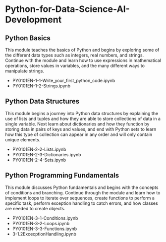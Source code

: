 # Python-for-Data-Science-AI-Development

## Python Basics
This module teaches the basics of Python and begins by exploring some of the different data types such as integers, real numbers, and strings. Continue with the module and learn how to use expressions in mathematical operations, store values in variables, and the many different ways to manipulate strings.
- PY0101EN-1-1-Write_your_first_python_code.ipynb
- PY0101EN-1-2-Strings.ipynb

## Python Data Structures
This module begins a journey into Python data structures by explaining the use of lists and tuples and how they are able to store collections of data in a single variable. Next learn about dictionaries and how they function by storing data in pairs of keys and values, and end with Python sets to learn how this type of collection can appear in any order and will only contain unique elements.
- PY0101EN-2-2-Lists.ipynb
- PY0101EN-2-3-Dictionaries.ipynb
- PY0101EN-2-4-Sets.ipynb

## Python Programming Fundamentals
This module discusses Python fundamentals and begins with the concepts of conditions and branching. Continue through the module and learn how to implement loops to iterate over sequences, create functions to perform a specific task, perform exception handling to catch errors, and how classes are needed to create objects.
- PY0101EN-3-1-Conditions.ipynb
- PY0101EN-3-2-Loops.ipynb
- PY0101EN-3-3-Functions.ipynb
- 3-1.2ExcecptionHandling.ipynb
